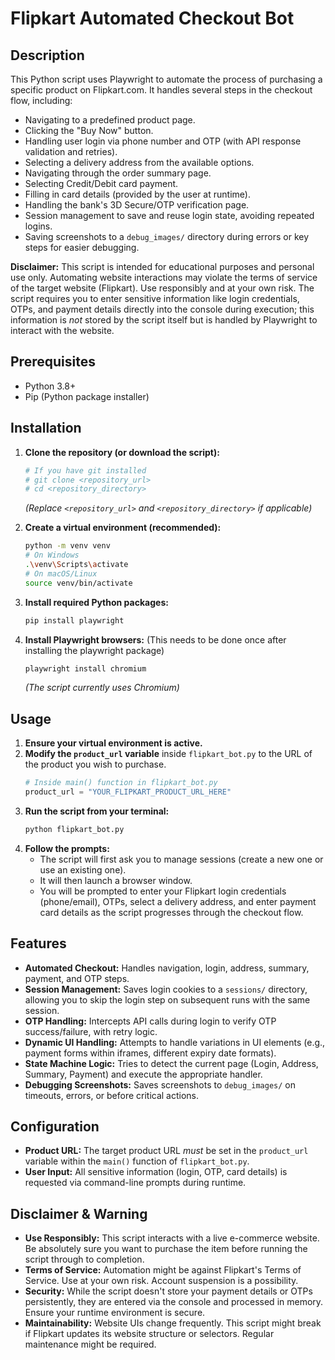 # Flipkart Automated Checkout Bot

## Description

This Python script uses Playwright to automate the process of purchasing a specific product on Flipkart.com. It handles several steps in the checkout flow, including:

*   Navigating to a predefined product page.
*   Clicking the "Buy Now" button.
*   Handling user login via phone number and OTP (with API response validation and retries).
*   Selecting a delivery address from the available options.
*   Navigating through the order summary page.
*   Selecting Credit/Debit card payment.
*   Filling in card details (provided by the user at runtime).
*   Handling the bank's 3D Secure/OTP verification page.
*   Session management to save and reuse login state, avoiding repeated logins.
*   Saving screenshots to a `debug_images/` directory during errors or key steps for easier debugging.

**Disclaimer:** This script is intended for educational purposes and personal use only. Automating website interactions may violate the terms of service of the target website (Flipkart). Use responsibly and at your own risk. The script requires you to enter sensitive information like login credentials, OTPs, and payment details directly into the console during execution; this information is *not* stored by the script itself but is handled by Playwright to interact with the website.

## Prerequisites

*   Python 3.8+
*   Pip (Python package installer)

## Installation

1.  **Clone the repository (or download the script):**
    ```bash
    # If you have git installed
    # git clone <repository_url>
    # cd <repository_directory>
    ```
    *(Replace `<repository_url>` and `<repository_directory>` if applicable)*

2.  **Create a virtual environment (recommended):**
    ```bash
    python -m venv venv
    # On Windows
    .\venv\Scripts\activate
    # On macOS/Linux
    source venv/bin/activate
    ```

3.  **Install required Python packages:**
    ```bash
    pip install playwright
    ```

4.  **Install Playwright browsers:**
    (This needs to be done once after installing the playwright package)
    ```bash
    playwright install chromium
    ```
    *(The script currently uses Chromium)*

## Usage

1.  **Ensure your virtual environment is active.**
2.  **Modify the `product_url` variable** inside `flipkart_bot.py` to the URL of the product you wish to purchase.
    ```python
    # Inside main() function in flipkart_bot.py
    product_url = "YOUR_FLIPKART_PRODUCT_URL_HERE"
    ```
3.  **Run the script from your terminal:**
    ```bash
    python flipkart_bot.py
    ```
4.  **Follow the prompts:**
    *   The script will first ask you to manage sessions (create a new one or use an existing one).
    *   It will then launch a browser window.
    *   You will be prompted to enter your Flipkart login credentials (phone/email), OTPs, select a delivery address, and enter payment card details as the script progresses through the checkout flow.

## Features

*   **Automated Checkout:** Handles navigation, login, address, summary, payment, and OTP steps.
*   **Session Management:** Saves login cookies to a `sessions/` directory, allowing you to skip the login step on subsequent runs with the same session.
*   **OTP Handling:** Intercepts API calls during login to verify OTP success/failure, with retry logic.
*   **Dynamic UI Handling:** Attempts to handle variations in UI elements (e.g., payment forms within iframes, different expiry date formats).
*   **State Machine Logic:** Tries to detect the current page (Login, Address, Summary, Payment) and execute the appropriate handler.
*   **Debugging Screenshots:** Saves screenshots to `debug_images/` on timeouts, errors, or before critical actions.

## Configuration

*   **Product URL:** The target product URL *must* be set in the `product_url` variable within the `main()` function of `flipkart_bot.py`.
*   **User Input:** All sensitive information (login, OTP, card details) is requested via command-line prompts during runtime.

## Disclaimer & Warning

*   **Use Responsibly:** This script interacts with a live e-commerce website. Be absolutely sure you want to purchase the item before running the script through to completion.
*   **Terms of Service:** Automation might be against Flipkart's Terms of Service. Use at your own risk. Account suspension is a possibility.
*   **Security:** While the script doesn't store your payment details or OTPs persistently, they are entered via the console and processed in memory. Ensure your runtime environment is secure.
*   **Maintainability:** Website UIs change frequently. This script might break if Flipkart updates its website structure or selectors. Regular maintenance might be required. 